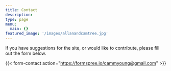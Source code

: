 ```yaml
---
title: Contact
description: 
type: page
menu:
  main: {}
featured_image: '/images/allanandcamtree.jpg'
---
```



If you have suggestions for the site, or would like to contribute, please fill out the form below.

{{< form-contact action="https://formspree.io/cammyoung@gmail.com"  >}}
